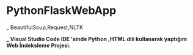 # PythonFlaskWebApp

_ BeautifulSoup,Request,NLTK

**_ Visual Studio Code IDE 'sinde Python ,HTML dili kullanarak yaptığım Web İndeksleme Projesi.**

